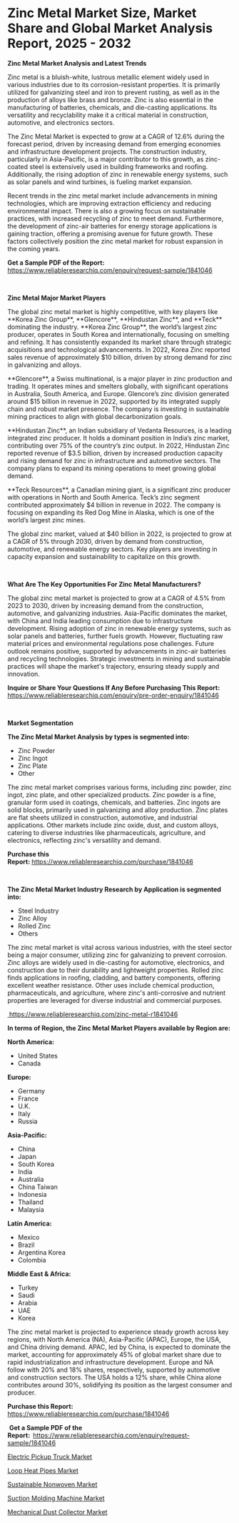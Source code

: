 <p><h1>Zinc Metal Market Size, Market Share and Global Market Analysis Report, 2025 - 2032</h1></p><p><strong>Zinc Metal Market Analysis and Latest Trends</strong></p>
<p><p>Zinc metal is a bluish-white, lustrous metallic element widely used in various industries due to its corrosion-resistant properties. It is primarily utilized for galvanizing steel and iron to prevent rusting, as well as in the production of alloys like brass and bronze. Zinc is also essential in the manufacturing of batteries, chemicals, and die-casting applications. Its versatility and recyclability make it a critical material in construction, automotive, and electronics sectors.</p><p>The Zinc Metal Market is expected to grow at a CAGR of 12.6% during the forecast period, driven by increasing demand from emerging economies and infrastructure development projects. The construction industry, particularly in Asia-Pacific, is a major contributor to this growth, as zinc-coated steel is extensively used in building frameworks and roofing. Additionally, the rising adoption of zinc in renewable energy systems, such as solar panels and wind turbines, is fueling market expansion.</p><p>Recent trends in the zinc metal market include advancements in mining technologies, which are improving extraction efficiency and reducing environmental impact. There is also a growing focus on sustainable practices, with increased recycling of zinc to meet demand. Furthermore, the development of zinc-air batteries for energy storage applications is gaining traction, offering a promising avenue for future growth. These factors collectively position the zinc metal market for robust expansion in the coming years.</p></p>
<p><strong>Get a Sample PDF of the Report:&nbsp;</strong> <a href="https://www.reliableresearchiq.com/enquiry/request-sample/1841046?utm_campaign=2224&utm_medium=2&utm_source=Github&utm_content=ia&utm_term=30012025&utm_id=zinc-metal">https://www.reliableresearchiq.com/enquiry/request-sample/1841046</a></p>
<p>&nbsp;</p>
<p><strong>Zinc Metal Major Market Players</strong></p>
<p><p>The global zinc metal market is highly competitive, with key players like **Korea Zinc Group**, **Glencore**, **Hindustan Zinc**, and **Teck** dominating the industry. **Korea Zinc Group**, the world’s largest zinc producer, operates in South Korea and internationally, focusing on smelting and refining. It has consistently expanded its market share through strategic acquisitions and technological advancements. In 2022, Korea Zinc reported sales revenue of approximately $10 billion, driven by strong demand for zinc in galvanizing and alloys.</p><p>**Glencore**, a Swiss multinational, is a major player in zinc production and trading. It operates mines and smelters globally, with significant operations in Australia, South America, and Europe. Glencore’s zinc division generated around $15 billion in revenue in 2022, supported by its integrated supply chain and robust market presence. The company is investing in sustainable mining practices to align with global decarbonization goals.</p><p>**Hindustan Zinc**, an Indian subsidiary of Vedanta Resources, is a leading integrated zinc producer. It holds a dominant position in India’s zinc market, contributing over 75% of the country’s zinc output. In 2022, Hindustan Zinc reported revenue of $3.5 billion, driven by increased production capacity and rising demand for zinc in infrastructure and automotive sectors. The company plans to expand its mining operations to meet growing global demand.</p><p>**Teck Resources**, a Canadian mining giant, is a significant zinc producer with operations in North and South America. Teck’s zinc segment contributed approximately $4 billion in revenue in 2022. The company is focusing on expanding its Red Dog Mine in Alaska, which is one of the world’s largest zinc mines.</p><p>The global zinc market, valued at $40 billion in 2022, is projected to grow at a CAGR of 5% through 2030, driven by demand from construction, automotive, and renewable energy sectors. Key players are investing in capacity expansion and sustainability to capitalize on this growth.</p></p>
<p>&nbsp;</p>
<p><strong>What Are The Key Opportunities For Zinc Metal Manufacturers?</strong></p>
<p><p>The global zinc metal market is projected to grow at a CAGR of 4.5% from 2023 to 2030, driven by increasing demand from the construction, automotive, and galvanizing industries. Asia-Pacific dominates the market, with China and India leading consumption due to infrastructure development. Rising adoption of zinc in renewable energy systems, such as solar panels and batteries, further fuels growth. However, fluctuating raw material prices and environmental regulations pose challenges. Future outlook remains positive, supported by advancements in zinc-air batteries and recycling technologies. Strategic investments in mining and sustainable practices will shape the market's trajectory, ensuring steady supply and innovation.</p></p>
<p><strong>Inquire or Share Your Questions If Any Before Purchasing This Report:</strong> <a href="https://www.reliableresearchiq.com/enquiry/pre-order-enquiry/1841046?utm_campaign=2224&utm_medium=2&utm_source=Github&utm_content=ia&utm_term=30012025&utm_id=zinc-metal">https://www.reliableresearchiq.com/enquiry/pre-order-enquiry/1841046</a></p>
<p>&nbsp;</p>
<p><strong>Market Segmentation</strong></p>
<p><strong>The Zinc Metal Market Analysis by types is segmented into:</strong></p>
<p><ul><li>Zinc Powder</li><li>Zinc Ingot</li><li>Zinc Plate</li><li>Other</li></ul></p>
<p><p>The zinc metal market comprises various forms, including zinc powder, zinc ingot, zinc plate, and other specialized products. Zinc powder is a fine, granular form used in coatings, chemicals, and batteries. Zinc ingots are solid blocks, primarily used in galvanizing and alloy production. Zinc plates are flat sheets utilized in construction, automotive, and industrial applications. Other markets include zinc oxide, dust, and custom alloys, catering to diverse industries like pharmaceuticals, agriculture, and electronics, reflecting zinc's versatility and demand.</p></p>
<p><strong>Purchase this Report:&nbsp;</strong><a href="https://www.reliableresearchiq.com/purchase/1841046?utm_campaign=2224&utm_medium=2&utm_source=Github&utm_content=ia&utm_term=30012025&utm_id=zinc-metal">https://www.reliableresearchiq.com/purchase/1841046</a></p>
<p>&nbsp;</p>
<p><strong>The Zinc Metal Market Industry Research by Application is segmented into:</strong></p>
<p><ul><li>Steel Industry</li><li>Zinc Alloy</li><li>Rolled Zinc</li><li>Others</li></ul></p>
<p><p>The zinc metal market is vital across various industries, with the steel sector being a major consumer, utilizing zinc for galvanizing to prevent corrosion. Zinc alloys are widely used in die-casting for automotive, electronics, and construction due to their durability and lightweight properties. Rolled zinc finds applications in roofing, cladding, and battery components, offering excellent weather resistance. Other uses include chemical production, pharmaceuticals, and agriculture, where zinc's anti-corrosive and nutrient properties are leveraged for diverse industrial and commercial purposes.</p></p>
<p><a href="https://www.reliableresearchiq.com/zinc-metal-r1841046?utm_campaign=2224&utm_medium=2&utm_source=Github&utm_content=ia&utm_term=30012025&utm_id=zinc-metal">&nbsp;https://www.reliableresearchiq.com/zinc-metal-r1841046</a></p>
<p><strong>In terms of Region, the Zinc Metal Market Players available by Region are:</strong></p>
<p>
    <p> <strong> North America: </strong>
        <ul>
            <li>United States</li>
            <li>Canada</li>
        </ul>
        </p> 
    <p> <strong> Europe: </strong>
        <ul>
            <li>Germany</li>
            <li>France</li>
            <li>U.K.</li>
            <li>Italy</li>
            <li>Russia</li>
        </ul>
        </p> 
    <p> <strong> Asia-Pacific: </strong>
        <ul>
            <li>China</li>
            <li>Japan</li>
            <li>South Korea</li>
            <li>India</li>
            <li>Australia</li>
            <li>China Taiwan</li>
            <li>Indonesia</li>
            <li>Thailand</li>
            <li>Malaysia</li>
        </ul>
        </p> 
    <p> <strong> Latin America: </strong>
        <ul>
            <li>Mexico</li>
            <li>Brazil</li>
            <li>Argentina Korea</li>
            <li>Colombia</li>
        </ul>
        </p> 
    <p> <strong> Middle East & Africa: </strong>
        <ul>
            <li>Turkey</li>
            <li>Saudi</li>
            <li>Arabia</li>
            <li>UAE</li>
            <li>Korea</li>
        </ul>
    </p>
    </p>
<p><p>The zinc metal market is projected to experience steady growth across key regions, with North America (NA), Asia-Pacific (APAC), Europe, the USA, and China driving demand. APAC, led by China, is expected to dominate the market, accounting for approximately 45% of global market share due to rapid industrialization and infrastructure development. Europe and NA follow with 20% and 18% shares, respectively, supported by automotive and construction sectors. The USA holds a 12% share, while China alone contributes around 30%, solidifying its position as the largest consumer and producer.</p></p>
<p><strong>Purchase this Report: </strong><a href="https://www.reliableresearchiq.com/purchase/1841046?utm_campaign=2224&utm_medium=2&utm_source=Github&utm_content=ia&utm_term=30012025&utm_id=zinc-metal">https://www.reliableresearchiq.com/purchase/1841046</a></p>
<p>&nbsp;<strong>Get a Sample PDF of the Report:&nbsp;&nbsp;</strong><a href="https://www.reliableresearchiq.com/enquiry/request-sample/1841046?utm_campaign=2224&utm_medium=2&utm_source=Github&utm_content=ia&utm_term=30012025&utm_id=zinc-metal">https://www.reliableresearchiq.com/enquiry/request-sample/1841046</a></p>
<p><strong></strong></p>
<p><p><a href="https://www.linkedin.com/pulse/electric-pickup-truck-market-size-analysis-quantitative-insights-pgu2c?utm_campaign=2224&utm_medium=2&utm_source=Github&utm_content=ia&utm_term=30012025&utm_id=zinc-metal">Electric Pickup Truck Market</a></p><p><a href="https://www.linkedin.com/pulse/loop-heat-pipes-market-surge-57-cagr-growth-2032-sales-employment-bdqsf?utm_campaign=2224&utm_medium=2&utm_source=Github&utm_content=ia&utm_term=30012025&utm_id=zinc-metal">Loop Heat Pipes Market</a></p><p><a href="https://www.linkedin.com/pulse/detailed-report-sustainable-nonwoven-market-growth-share-44-eqbff?utm_campaign=2224&utm_medium=2&utm_source=Github&utm_content=ia&utm_term=30012025&utm_id=zinc-metal">Sustainable Nonwoven Market</a></p><p><a href="https://www.linkedin.com/pulse/suction-molding-machine-market-growth-competitive-landscape-6rxee?utm_campaign=2224&utm_medium=2&utm_source=Github&utm_content=ia&utm_term=30012025&utm_id=zinc-metal">Suction Molding Machine Market</a></p><p><a href="https://www.linkedin.com/pulse/future-trends-growth-prospects-mechanical-dust-collector-85xge?utm_campaign=2224&utm_medium=2&utm_source=Github&utm_content=ia&utm_term=30012025&utm_id=zinc-metal">Mechanical Dust Collector Market</a></p></p>